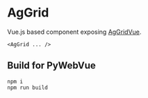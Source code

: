 # AgGrid

Vue.js based component exposing [AgGridVue](https://www.ag-grid.com/vue-data-grid/getting-started/?utm_source=ag-grid-readme&utm_medium=repository&utm_campaign=github).

```
<AgGrid ... />
```

## Build for PyWebVue

```
npm i
npm run build
```
